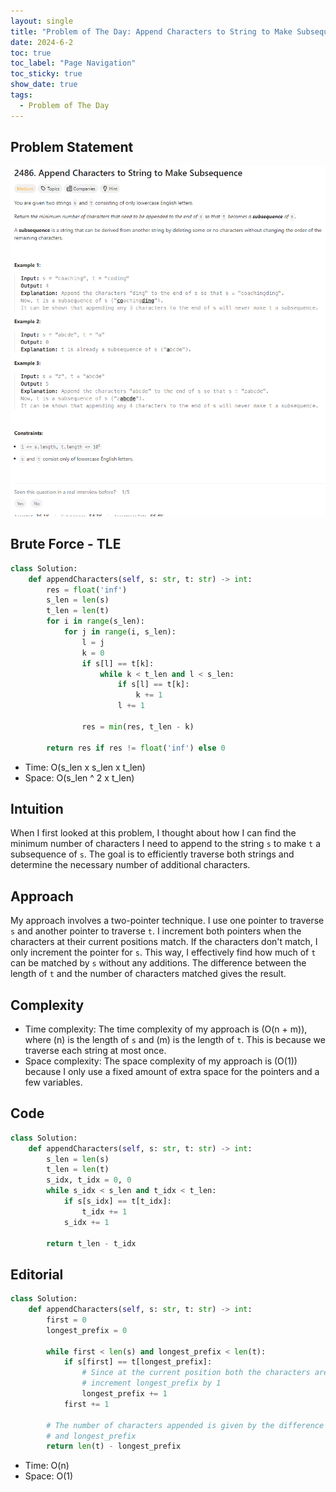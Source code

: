 ```yaml
---
layout: single
title: "Problem of The Day: Append Characters to String to Make Subsequence"
date: 2024-6-2
toc: true
toc_label: "Page Navigation"
toc_sticky: true
show_date: true
tags:
  - Problem of The Day
---
```


## Problem Statement

![2586](/assets/images/2024-06-02_17-48-28-problem-2486.png)

## Brute Force - TLE

```python
class Solution:
    def appendCharacters(self, s: str, t: str) -> int:
        res = float('inf')
        s_len = len(s)
        t_len = len(t)
        for i in range(s_len):
            for j in range(i, s_len):
                l = j
                k = 0
                if s[l] == t[k]:
                    while k < t_len and l < s_len:
                        if s[l] == t[k]:
                            k += 1
                        l += 1

                res = min(res, t_len - k)

        return res if res != float('inf') else 0
```

- Time: O(s_len x s_len x t_len)
- Space: O(s_len ^ 2 x t_len)

## Intuition

When I first looked at this problem, I thought about how I can find the minimum number of characters I need to append to the string `s` to make `t` a subsequence of `s`. The goal is to efficiently traverse both strings and determine the necessary number of additional characters.

## Approach

My approach involves a two-pointer technique. I use one pointer to traverse `s` and another pointer to traverse `t`. I increment both pointers when the characters at their current positions match. If the characters don't match, I only increment the pointer for `s`. This way, I effectively find how much of `t` can be matched by `s` without any additions. The difference between the length of `t` and the number of characters matched gives the result.

## Complexity

- Time complexity: The time complexity of my approach is \(O(n + m)\), where \(n\) is the length of `s` and \(m\) is the length of `t`. This is because we traverse each string at most once.
- Space complexity: The space complexity of my approach is \(O(1)\) because I only use a fixed amount of extra space for the pointers and a few variables.

## Code

```python
class Solution:
    def appendCharacters(self, s: str, t: str) -> int:
        s_len = len(s)
        t_len = len(t)
        s_idx, t_idx = 0, 0
        while s_idx < s_len and t_idx < t_len:
            if s[s_idx] == t[t_idx]:
                t_idx += 1
            s_idx += 1

        return t_len - t_idx

```

## Editorial

```python
class Solution:
    def appendCharacters(self, s: str, t: str) -> int:
        first = 0
        longest_prefix = 0

        while first < len(s) and longest_prefix < len(t):
            if s[first] == t[longest_prefix]:
                # Since at the current position both the characters are equal,
                # increment longest_prefix by 1
                longest_prefix += 1
            first += 1

        # The number of characters appended is given by the difference in length of t
        # and longest_prefix
        return len(t) - longest_prefix
```

- Time: O(n)
- Space: O(1)

